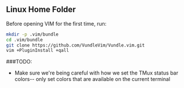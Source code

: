 ## Linux Home Folder

Before opening VIM for the first time, run:

```bash
mkdir -p .vim/bundle
cd .vim/bundle
git clone https://github.com/VundleVim/Vundle.vim.git
vim +PluginInstall +qall
```

###TODO:

* Make sure we're being careful with how we set the TMux status bar colors--
only set colors that are available on the current terminal
